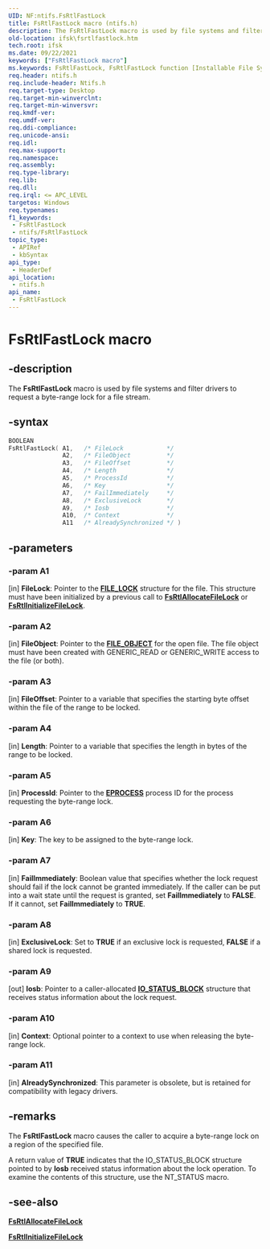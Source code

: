 ```yaml
---
UID: NF:ntifs.FsRtlFastLock
title: FsRtlFastLock macro (ntifs.h)
description: The FsRtlFastLock macro is used by file systems and filter drivers to request a byte-range lock for a file stream.
old-location: ifsk\fsrtlfastlock.htm
tech.root: ifsk
ms.date: 09/22/2021
keywords: ["FsRtlFastLock macro"]
ms.keywords: FsRtlFastLock, FsRtlFastLock function [Installable File System Drivers], fsrtlref_c60db87b-ac5a-4c60-83f2-7381e0156806.xml, ifsk.fsrtlfastlock, ntifs/FsRtlFastLock
req.header: ntifs.h
req.include-header: Ntifs.h
req.target-type: Desktop
req.target-min-winverclnt: 
req.target-min-winversvr: 
req.kmdf-ver: 
req.umdf-ver: 
req.ddi-compliance: 
req.unicode-ansi: 
req.idl: 
req.max-support: 
req.namespace: 
req.assembly: 
req.type-library: 
req.lib: 
req.dll: 
req.irql: <= APC_LEVEL
targetos: Windows
req.typenames: 
f1_keywords:
 - FsRtlFastLock
 - ntifs/FsRtlFastLock
topic_type:
 - APIRef
 - kbSyntax
api_type:
 - HeaderDef
api_location:
 - ntifs.h
api_name:
 - FsRtlFastLock
---
```


# FsRtlFastLock macro

## -description

The **FsRtlFastLock** macro is used by file systems and filter drivers to request a byte-range lock for a file stream.

## -syntax

```cpp
BOOLEAN
FsRtlFastLock( A1,   /* FileLock            */
               A2,   /* FileObject          */
               A3,   /* FileOffset          */
               A4,   /* Length              */
               A5,   /* ProcessId           */
               A6,   /* Key                 */
               A7,   /* FailImmediately     */
               A8,   /* ExclusiveLock       */
               A9,   /* Iosb                */
               A10,  /* Context             */
               A11   /* AlreadySynchronized */ )
```

## -parameters

### -param A1

[in] **FileLock**: Pointer to the [**FILE_LOCK**](/windows-hardware/drivers/ifs/file-lock) structure for the file. This structure must have been initialized by a previous call to [**FsRtlAllocateFileLock**](nf-ntifs-_fsrtl_advanced_fcb_header-fsrtlallocatefilelock.md) or [**FsRtlInitializeFileLock**](nf-ntifs-_fsrtl_advanced_fcb_header-fsrtlinitializefilelock.md).

### -param A2

[in] **FileObject**: Pointer to the [**FILE_OBJECT**](../wdm/ns-wdm-_file_object.md) for the open file. The file object must have been created with GENERIC_READ or GENERIC_WRITE access to the file (or both).

### -param A3

[in] **FileOffset**: Pointer to a variable that specifies the starting byte offset within the file of the range to be locked.

### -param A4

[in] **Length**: Pointer to a variable that specifies the length in bytes of the range to be locked.

### -param A5

[in] **ProcessId**: Pointer to the [**EPROCESS**](/windows-hardware/drivers/kernel/eprocess) process ID for the process requesting the byte-range lock.

### -param A6

[in] **Key**: The key to be assigned to the byte-range lock.

### -param A7

[in] **FailImmediately**: Boolean value that specifies whether the lock request should fail if the lock cannot be granted immediately. If the caller can be put into a wait state until the request is granted, set **FailImmediately** to **FALSE**. If it cannot, set **FailImmediately** to **TRUE**.

### -param A8

[in] **ExclusiveLock**: Set to **TRUE** if an exclusive lock is requested, **FALSE** if a shared lock is requested.

### -param A9

[out] **Iosb**: Pointer to a caller-allocated [**IO_STATUS_BLOCK**](../wdm/ns-wdm-_io_status_block.md) structure that receives status information about the lock request.

### -param A10

[in] **Context**: Optional pointer to a context to use when releasing the byte-range lock.

### -param A11

[in] **AlreadySynchronized**: This parameter is obsolete, but is retained for compatibility with legacy drivers.

## -remarks

The **FsRtlFastLock** macro causes the caller to acquire a byte-range lock on a region of the specified file.

A return value of **TRUE** indicates that the IO_STATUS_BLOCK structure pointed to by **Iosb** received status information about the lock operation. To examine the contents of this structure, use the NT_STATUS macro.

## -see-also

[**FsRtlAllocateFileLock**](nf-ntifs-_fsrtl_advanced_fcb_header-fsrtlallocatefilelock.md)

[**FsRtlInitializeFileLock**](nf-ntifs-_fsrtl_advanced_fcb_header-fsrtlinitializefilelock.md)
